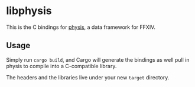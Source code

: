 # libphysis

This is the C bindings for [physis](https://git.sr.ht/~redstrate/physis), a data framework for FFXIV.

## Usage

Simply run `cargo build`, and Cargo will generate the bindings as well pull in physis to compile into a C-compatible library.

The headers and the libraries live under your new `target` directory.